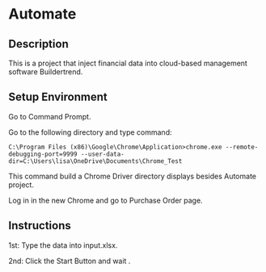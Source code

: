 # Automate
## Description
This is a project that inject financial data into cloud-based management software Buildertrend.
## Setup Environment
Go to Command Prompt.

Go to the  following directory and type command:

```
C:\Program Files (x86)\Google\Chrome\Application>chrome.exe --remote-debugging-port=9999 --user-data-dir=C:\Users\lisa\OneDrive\Documents\Chrome_Test
```

This command build a Chrome Driver directory displays besides Automate project.

Log in in the new Chrome and go to Purchase Order page.

## Instructions
1st: Type the data into input.xlsx.

2nd: Click the Start Button and wait .

